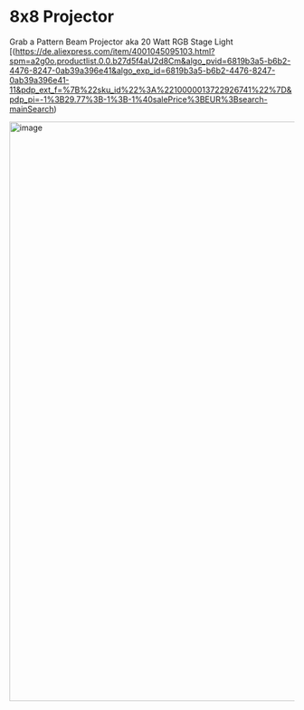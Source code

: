 
# 8x8 Projector

Grab a Pattern Beam Projector aka 20 Watt RGB Stage Light  [(https://de.aliexpress.com/item/4001045095103.html?spm=a2g0o.productlist.0.0.b27d5f4aU2d8Cm&algo_pvid=6819b3a5-b6b2-4476-8247-0ab39a396e41&algo_exp_id=6819b3a5-b6b2-4476-8247-0ab39a396e41-11&pdp_ext_f=%7B%22sku_id%22%3A%2210000013722926741%22%7D&pdp_pi=-1%3B29.77%3B-1%3B-1%40salePrice%3BEUR%3Bsearch-mainSearch)

<img width="1025" alt="image" src="https://user-images.githubusercontent.com/38537119/149635342-c75aeaf6-38b9-4d33-9c53-e651435bb734.png">
